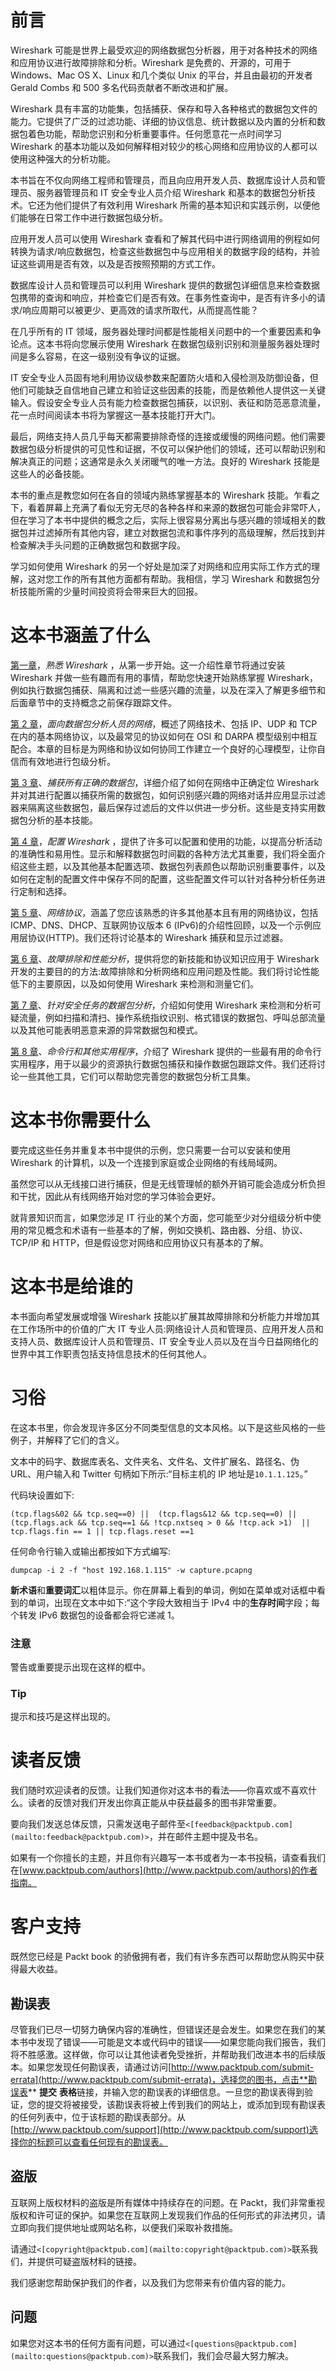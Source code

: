 # 前言

Wireshark 可能是世界上最受欢迎的网络数据包分析器，用于对各种技术的网络和应用协议进行故障排除和分析。Wireshark 是免费的、开源的，可用于 Windows、Mac OS X、Linux 和几个类似 Unix 的平台，并且由最初的开发者 Gerald Combs 和 500 多名代码贡献者不断改进和扩展。

Wireshark 具有丰富的功能集，包括捕获、保存和导入各种格式的数据包文件的能力。它提供了广泛的过滤功能、详细的协议信息、统计数据以及内置的分析和数据包着色功能，帮助您识别和分析重要事件。任何愿意花一点时间学习 Wireshark 的基本功能以及如何解释相对较少的核心网络和应用协议的人都可以使用这种强大的分析功能。

本书旨在不仅向网络工程师和管理员，而且向应用开发人员、数据库设计人员和管理员、服务器管理员和 IT 安全专业人员介绍 Wireshark 和基本的数据包分析技术。它还为他们提供了有效利用 Wireshark 所需的基本知识和实践示例，以便他们能够在日常工作中进行数据包级分析。

应用开发人员可以使用 Wireshark 查看和了解其代码中进行网络调用的例程如何转换为请求/响应数据包，检查这些数据包中与应用相关的数据字段的结构，并验证这些调用是否有效，以及是否按照预期的方式工作。

数据库设计人员和管理员可以利用 Wireshark 提供的数据包详细信息来检查数据包携带的查询和响应，并检查它们是否有效。在事务性查询中，是否有许多小的请求/响应周期可以被更少、更高效的请求所取代，从而提高性能？

在几乎所有的 IT 领域，服务器处理时间都是性能相关问题中的一个重要因素和争论点。这本书将向您展示使用 Wireshark 在数据包级别识别和测量服务器处理时间是多么容易，在这一级别没有争议的证据。

IT 安全专业人员固有地利用协议级参数来配置防火墙和入侵检测及防御设备，但他们可能缺乏自信地自己建立和验证这些因素的技能，而是依赖他人提供这一关键输入。假设安全专业人员有能力检查数据包捕获，以识别、表征和防范恶意流量，花一点时间阅读本书将为掌握这一基本技能打开大门。

最后，网络支持人员几乎每天都需要排除奇怪的连接或缓慢的网络问题。他们需要数据包级分析提供的可见性和证据，不仅可以保护他们的领域，还可以帮助识别和解决真正的问题；这通常是永久关闭暖气的唯一方法。良好的 Wireshark 技能是这些人的必备技能。

本书的重点是教您如何在各自的领域内熟练掌握基本的 Wireshark 技能。乍看之下，看着屏幕上充满了看似无穷无尽的各种各样和来源的数据包可能会非常吓人，但在学习了本书中提供的概念之后，实际上很容易分离出与感兴趣的领域相关的数据包并过滤掉所有其他内容，建立对数据包流和事件序列的高级理解，然后找到并检查解决手头问题的正确数据包和数据字段。

学习如何使用 Wireshark 的另一个好处是加深了对网络和应用实际工作方式的理解，这对您工作的所有其他方面都有帮助。我相信，学习 Wireshark 和数据包分析技能所需的少量时间投资将会带来巨大的回报。

# 这本书涵盖了什么

[第一章](ch01.html "Chapter 1. Getting Acquainted with Wireshark")，*熟悉 Wireshark* ，从第一步开始。这一介绍性章节将通过安装 Wireshark 并做一些有趣而有用的事情，帮助您快速开始熟练掌握 Wireshark，例如执行数据包捕获、隔离和过滤一些感兴趣的流量，以及在深入了解更多细节和后面章节中的支持概念之前保存跟踪文件。

[第 2 章](ch02.html "Chapter 2. Networking for Packet Analysts")，*面向数据包分析人员的网络*，概述了网络技术、包括 IP、UDP 和 TCP 在内的基本网络协议，以及最常见的协议如何在 OSI 和 DARPA 模型级别中相互配合。本章的目标是为网络和协议如何协同工作建立一个良好的心理模型，让你自信而有效地进行包级分析。

[第 3 章](ch03.html "Chapter 3. Capturing All the Right Packets")、*捕获所有正确的数据包*，详细介绍了如何在网络中正确定位 Wireshark 并对其进行配置以捕获所需的数据包，如何识别感兴趣的网络对话并应用显示过滤器来隔离这些数据包，最后保存过滤后的文件以供进一步分析。这些是支持实用数据包分析的基本技能。

[第 4 章](ch04.html "Chapter 4. Configuring Wireshark")，*配置 Wireshark* ，提供了许多可以配置和使用的功能，以提高分析活动的准确性和易用性。显示和解释数据包时间戳的各种方法尤其重要，我们将全面介绍这些主题，以及其他基本配置选项、数据包列表颜色以帮助识别重要事件，以及如何在定制的配置文件中保存不同的配置，这些配置文件可以针对各种分析任务进行定制和选择。

[第 5 章](ch05.html "Chapter 5. Network Protocols")、*网络协议*，涵盖了您应该熟悉的许多其他基本且有用的网络协议，包括 ICMP、DNS、DHCP、互联网协议版本 6 (IPv6)的介绍性回顾，以及一个示例应用层协议(HTTP)。我们还将讨论基本的 Wireshark 捕获和显示过滤器。

[第 6 章](ch06.html "Chapter 6. Troubleshooting and Performance Analysis")、*故障排除和性能分析*，提供将您的新技能和协议知识应用于 Wireshark 开发的主要目的的方法:故障排除和分析网络和应用问题及性能。我们将讨论性能低下的主要原因，以及如何使用 Wireshark 来检测和测量它们。

[第 7 章](ch07.html "Chapter 7. Packet Analysis for Security Tasks")、*针对安全任务的数据包分析*，介绍如何使用 Wireshark 来检测和分析可疑流量，例如扫描和清扫、操作系统指纹识别、格式错误的数据包、呼叫总部流量以及其他可能表明恶意来源的异常数据包和模式。

[第 8 章](ch08.html "Chapter 8. Command-line and Other Utilities")、*命令行和其他实用程序*，介绍了 Wireshark 提供的一些最有用的命令行实用程序，用于以最少的资源执行数据包捕获和操作数据包跟踪文件。我们还将讨论一些其他工具，它们可以帮助您完善您的数据包分析工具集。

# 这本书你需要什么

要完成这些任务并重复本书中提供的示例，您只需要一台可以安装和使用 Wireshark 的计算机，以及一个连接到家庭或企业网络的有线局域网。

虽然您可以从无线接口进行捕获，但是无线管理帧的额外开销可能会造成分析负担和干扰，因此从有线网络开始对您的学习体验会更好。

就背景知识而言，如果您涉足 IT 行业的某个方面，您可能至少对分组级分析中使用的常见概念和术语有一些基本的了解，例如交换机、路由器、分组、协议、TCP/IP 和 HTTP，但是假设您对网络和应用协议只有基本的了解。

# 这本书是给谁的

本书面向希望发展或增强 Wireshark 技能以扩展其故障排除和分析能力并增加其在工作场所中的价值的广大 IT 专业人员:网络设计人员和管理员、应用开发人员和支持人员、数据库设计人员和管理员、IT 安全专业人员以及在当今日益网络化的世界中其工作职责包括支持信息技术的任何其他人。

# 习俗

在这本书里，你会发现许多区分不同类型信息的文本风格。以下是这些风格的一些例子，并解释了它们的含义。

文本中的码字、数据库表名、文件夹名、文件名、文件扩展名、路径名、伪 URL、用户输入和 Twitter 句柄如下所示:“目标主机的 IP 地址是`10.1.1.125`。”

代码块设置如下:

```
(tcp.flags&02 && tcp.seq==0) ||  (tcp.flags&12 && tcp.seq==0) || (tcp.flags.ack && tcp.seq==1 && !tcp.nxtseq > 0 && !tcp.ack >1)  || tcp.flags.fin == 1 || tcp.flags.reset ==1
```

任何命令行输入或输出都按如下方式编写:

```
dumpcap -i 2 -f "host 192.168.1.115" -w capture.pcapng

```

**新术语**和**重要词汇**以粗体显示。你在屏幕上看到的单词，例如在菜单或对话框中看到的单词，出现在文本中如下:“这个字段大致相当于 IPv4 中的**生存时间**字段；每个转发 IPv6 数据包的设备都会将它递减 1。

### 注意

警告或重要提示出现在这样的框中。

### Tip

提示和技巧是这样出现的。

# 读者反馈

我们随时欢迎读者的反馈。让我们知道你对这本书的看法——你喜欢或不喜欢什么。读者的反馈对我们开发出你真正能从中获益最多的图书非常重要。

要向我们发送总体反馈，只需发送电子邮件至`<[feedback@packtpub.com](mailto:feedback@packtpub.com)>`，并在邮件主题中提及书名。

如果有一个你擅长的主题，并且你有兴趣写一本书或者为一本书投稿，请查看我们在[www.packtpub.com/authors](http://www.packtpub.com/authors)的作者指南。

# 客户支持

既然您已经是 Packt book 的骄傲拥有者，我们有许多东西可以帮助您从购买中获得最大收益。

## 勘误表

尽管我们已尽一切努力确保内容的准确性，但错误还是会发生。如果您在我们的某本书中发现了错误——可能是文本或代码中的错误——如果您能向我们报告，我们将不胜感激。这样做，你可以让其他读者免受挫折，并帮助我们改进本书的后续版本。如果您发现任何勘误表，请通过访问[http://www.packtpub.com/submit-errata](http://www.packtpub.com/submit-errata)，选择您的图书，点击**勘误表** **提交** **表格**链接，并输入您的勘误表的详细信息。一旦您的勘误表得到验证，您的提交将被接受，该勘误表将被上传到我们的网站上，或添加到现有勘误表的任何列表中，位于该标题的勘误表部分。从[http://www.packtpub.com/support](http://www.packtpub.com/support)选择你的标题可以查看任何现有的勘误表。

## 盗版

互联网上版权材料的盗版是所有媒体中持续存在的问题。在 Packt，我们非常重视版权和许可证的保护。如果您在互联网上发现我们作品的任何形式的非法拷贝，请立即向我们提供地址或网站名称，以便我们采取补救措施。

请通过`<[copyright@packtpub.com](mailto:copyright@packtpub.com)>`联系我们，并提供可疑盗版材料的链接。

我们感谢您帮助保护我们的作者，以及我们为您带来有价值内容的能力。

## 问题

如果您对这本书的任何方面有问题，可以通过`<[questions@packtpub.com](mailto:questions@packtpub.com)>`联系我们，我们会尽最大努力解决。